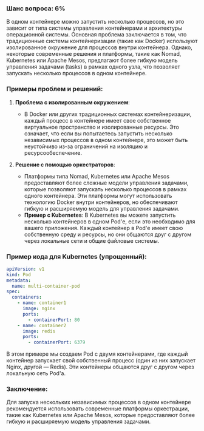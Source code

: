 ### Шанс вопроса: 6%

В одном контейнере можно запустить несколько процессов, но это зависит от типа системы управления контейнерами и архитектуры операционной системы. Основная проблема заключается в том, что традиционные системы контейнеризации (такие как Docker) используют изолированное окружение для процессов внутри контейнера. Однако, некоторые современные решения и платформы, такие как Nomad, Kubernetes или Apache Mesos, предлагают более гибкую модель управления задачами (tasks) в рамках одного узла, что позволяет запускать несколько процессов в одном контейнере.

### Примеры проблем и решений:

1. **Проблема с изолированным окружением**:
   - В Docker или других традиционных системах контейнеризации, каждый процесс в контейнере имеет свое собственное виртуальное пространство и изолированные ресурсы. Это означает, что если вы попытаетесь запустить несколько независимых процессов в одном контейнере, это может быть неустойчиво из-за ограничений на изоляцию и ресурсообеспечение.

2. **Решение с помощью оркестраторов**:
   - Платформы типа Nomad, Kubernetes или Apache Mesos предоставляют более сложные модели управления задачами, которые позволяют запускать несколько процессов в рамках одного контейнера. Эти платформы могут использовать технологию Docker внутри контейнеров, но обеспечивают гибкую и расширяемую модель для управления задачами.
   - **Пример с Kubernetes**: В Kubernetes вы можете запустить несколько контейнеров в одном Pod'е, если это необходимо для вашего приложения. Каждый контейнер в Pod'е имеет свою собственную среду и ресурсы, но они общаются друг с другом через локальные сети и общие файловые системы.

### Пример кода для Kubernetes (упрощенный):

```yaml
apiVersion: v1
kind: Pod
metadata:
  name: multi-container-pod
spec:
  containers:
    - name: container1
      image: nginx
      ports:
        - containerPort: 80
    - name: container2
      image: redis
      ports:
        - containerPort: 6379
```

В этом примере мы создаем Pod с двумя контейнерами, где каждый контейнер запускает свой собственный процесс (один из них запускает Nginx, другой — Redis). Эти контейнеры общаются друг с другом через локальную сеть Pod'а.

### Заключение:
Для запуска нескольких независимых процессов в одном контейнере рекомендуется использовать современные платформы оркестрации, такие как Kubernetes или Apache Mesos, которые предоставляют более гибкую и расширяемую модель управления задачами.